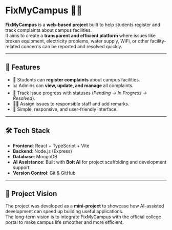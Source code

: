 # FixMyCampus 🏫💡  

**FixMyCampus** is a **web-based project** built to help students register and track complaints about campus facilities.  
It aims to create a **transparent and efficient platform** where issues like broken equipment, electricity problems, water supply, WiFi, or other facility-related concerns can be reported and resolved quickly.  

---

## 🚀 Features  
- 📝 Students can **register complaints** about campus facilities.  
- 📊 Admins can **view, update, and manage** all complaints.  
- 🔄 Track issue progress with statuses (*Pending → In Progress → Resolved*).  
- 👨‍💼 Assign issues to responsible staff and add remarks.  
- 🎨 Simple, responsive, and user-friendly interface.  

---

## 🛠️ Tech Stack  
- **Frontend**: React + TypeScript + Vite  
- **Backend**: Node.js (Express)  
- **Database**: MongoDB  
- **AI Assistance**: Built with **Bolt AI** for project scaffolding and development support  
- **Version Control**: Git & GitHub  

---

## 🎯 Project Vision  
The project was developed as a **mini-project** to showcase how AI-assisted development can speed up building useful applications.  
The long-term vision is to integrate FixMyCampus with the official college portal to make campus life smoother and more efficient.  
